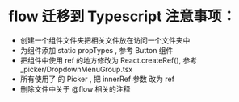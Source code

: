 # flow 迁移到 Typescript 注意事项：

* 创建一个组件文件夹把相关文件放在访问一个文件夹中
* 为组件添加 static propTypes , 参考 Button 组件
* 把组件中使用 ref 的地方修改为 React.createRef(), 参考 \_picker/DropdownMenuGroup.tsx
* 所有使用了 <PickerToggleTrigger> 的 Picker , 把 innerRef 参数 改为 ref
* 删除文件中关于 @flow 相关的注释
